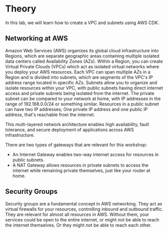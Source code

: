 # Theory

In this lab, we will learn how to create a VPC and subnets using AWS CDK.


## Networking at AWS

Amazon Web Services (AWS) organizes its global cloud infrastructure into Regions, which are separate geographic areas containing multiple isolated data centers called Availability Zones (AZs).
Within a Region, you can create Virtual Private Clouds (VPCs) which act as isolated virtual networks where you deploy your AWS resources.
Each VPC can span multiple AZs in a Region and is divided into subnets, which are segments of the VPC's IP address range located in specific AZs.
Subnets allow you to organize and isolate resources within your VPC, with public subnets having direct internet access and private subnets being isolated from the internet.
The private subnet can be compared to your network at home, with IP addresses in the range of 192.168.0.0/24 or something similar.
Resources in a public subnet can have two IP addresses; One private IP address and one public IP address, that's reachable from the internet.

<!-- TODO add diagram -->

This multi-layered network architecture enables high availability, fault tolerance, and secure deployment of applications across AWS infrastructure.

There are two types of gateways that are relevant for this workshop:
- An Internet Gateway enables two-way internet access for resources in public subnets.
- A NAT Gateway allows resources in private subnets to access the internet while remaining private themselves, just like your router at home.

## Security Groups

Security groups are a fundamental concept in AWS networking. They act as virtual firewalls for your resources, controlling inbound and outbound traffic. They are relevant for almost all resources in AWS. Without them, your services could be open to the entire internet, or might not be able to reach the internet themselves. Or they might not be able to reach each other.

